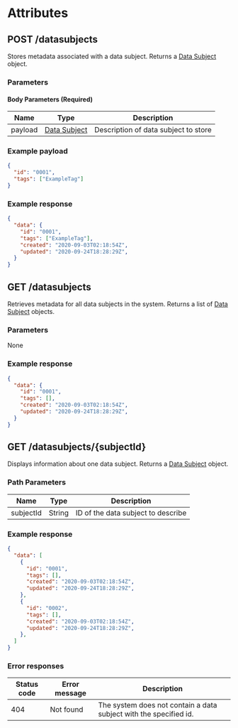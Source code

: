 # Attributes

## POST /datasubjects
Stores metadata associated with a data subject. Returns a [Data Subject](/glossary/datasubject) object.

### Parameters

#### Body Parameters (Required)
|Name            |Type                            |Description                  |
|----------------|--------------------------------|-----------------------------|
|payload         |[Data Subject](/glossary/datasubject)|Description of data subject to store|

### Example payload
```json
{
  "id": "0001",
  "tags": ["ExampleTag"]
}
```

### Example response
```json
{
  "data": {
    "id": "0001",
    "tags": ["ExampleTag"],
    "created": "2020-09-03T02:18:54Z",
    "updated": "2020-09-24T18:28:29Z",
  }
}
```

## GET /datasubjects
Retrieves metadata for all data subjects in the system. Returns a list of [Data Subject](/glossary/datasubject) objects.

### Parameters
None

### Example response
```json
{
  "data": {
    "id": "0001",
    "tags": [],
    "created": "2020-09-03T02:18:54Z",
    "updated": "2020-09-24T18:28:29Z",
  }
}
```

## GET /datasubjects/{subjectId}
Displays information about one data subject. Returns a [Data Subject](/glossary/datasubjet) object.

### Path Parameters
|Name            |Type                        |Description                       |
|----------------|----------------------------|----------------------------------|
|subjectId       |String                      |ID of the data subject to describe|

### Example response
```json
{
  "data": [
    {
      "id": "0001",
      "tags": [],
      "created": "2020-09-03T02:18:54Z",
      "updated": "2020-09-24T18:28:29Z",
    },
    {
      "id": "0002",
      "tags": [],
      "created": "2020-09-03T02:18:54Z",
      "updated": "2020-09-24T18:28:29Z",
    },
  ]
}
```

### Error responses
|Status code|Error message|Description|
|-----------|-------------|-----------|
|404        |Not found    |The system does not contain a data subject with the specified id.|
